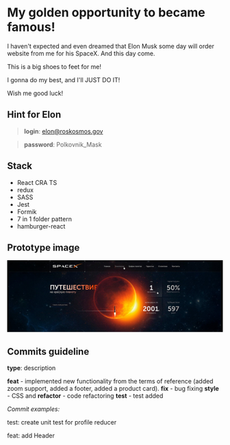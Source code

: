 # My golden opportunity to became famous!
I haven't expected and even dreamed that Elon Musk some day will order website from me for his SpaceX. And this day come.

This is a big shoes to feet for me!

I gonna do my best, and I'll JUST DO IT!

Wish me good luck!

## Hint for Elon
> **login**: elon@roskosmos.gov

> **password**: Polkovnik_Mask

## Stack

- React CRA TS
- redux
- SASS
- Jest
- Formik
- 7 in 1 folder pattern
- hamburger-react

## Prototype image

![app example](src/assets/img/app_prototype.jpg)

## Commits guideline

**type**: description

**feat** - implemented new functionality from the terms of reference (added zoom support, added a footer, added a product card).
**fix** - bug fixing
**style** - CSS and
**refactor** - code refactoring
**test** - test added

*Commit examples:*

test: create unit test for profile reducer

feat: add Header
